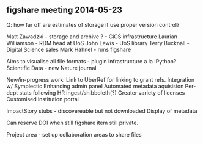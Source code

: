 ## figshare meeting 2014-05-23 ##

Q: how far off are estimates of storage if use proper version control?

Matt Zawadzki - storage and archive
? - CiCS infrastructure
Laurian Williamson - RDM head at UoS
John Lewis - UoS library 
Terry Bucknall - Digital Science sales
Mark Hahnel - runs figshare

Aims to visualise all file formats - plugin infrastructure a la IPython?
Scientific Data - new Nature journal

New/in-progress work:
Link to UberRef for linking to grant refs.
Integration w/ Symplectic
Enhancing admin panel
Automated metadata aquisision
Per-dept stats following HR ingest/shibboleth(?)
Greater variety of licenses
Customised institution portal

ImpactStory
stubs - discovereable but not downloaded
Display of metadata

Can reserve DOI when still figshare item still private.

Project area - set up collaboration areas to share files
